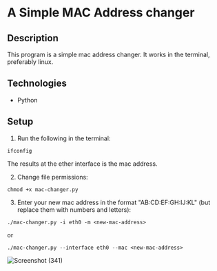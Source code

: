 # A Simple MAC Address changer

## Description
This program is a simple mac address changer. It works in the terminal, preferably linux.

## Technologies
* Python

## Setup
1. Run the following in the terminal:
```
ifconfig
```
The results at the ether interface is the mac address.

2. Change file permissions:
```
chmod +x mac-changer.py
```

3. Enter your new mac address in the format "AB:CD:EF:GH:IJ:KL" (but replace them with numbers and letters):
```
./mac-changer.py -i eth0 -m <new-mac-address>
```
or
```
./mac-changer.py --interface eth0 --mac <new-mac-address>
```


![Screenshot (341)](https://github.com/kacelykodes/developed-apps/assets/103781218/d1333ad5-f915-4677-a053-af1e853376f6)

